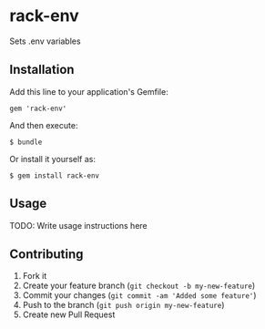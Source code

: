 # rack-env

Sets .env variables

## Installation

Add this line to your application's Gemfile:

    gem 'rack-env'

And then execute:

    $ bundle

Or install it yourself as:

    $ gem install rack-env

## Usage

TODO: Write usage instructions here

## Contributing

1. Fork it
2. Create your feature branch (`git checkout -b my-new-feature`)
3. Commit your changes (`git commit -am 'Added some feature'`)
4. Push to the branch (`git push origin my-new-feature`)
5. Create new Pull Request
